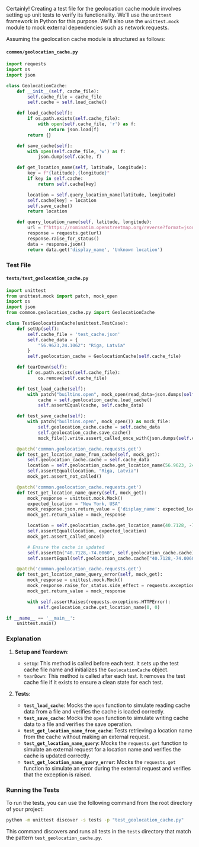 Certainly! Creating a test file for the geolocation cache module involves setting up unit tests to verify its functionality. We'll use the `unittest` framework in Python for this purpose. We'll also use the `unittest.mock` module to mock external dependencies such as network requests.

Assuming the geolocation cache module is structured as follows:

#### `common/geolocation_cache.py`

```python
import requests
import os
import json

class GeolocationCache:
    def __init__(self, cache_file):
        self.cache_file = cache_file
        self.cache = self.load_cache()

    def load_cache(self):
        if os.path.exists(self.cache_file):
            with open(self.cache_file, 'r') as f:
                return json.load(f)
        return {}

    def save_cache(self):
        with open(self.cache_file, 'w') as f:
            json.dump(self.cache, f)

    def get_location_name(self, latitude, longitude):
        key = f"{latitude},{longitude}"
        if key in self.cache:
            return self.cache[key]

        location = self.query_location_name(latitude, longitude)
        self.cache[key] = location
        self.save_cache()
        return location

    def query_location_name(self, latitude, longitude):
        url = f"https://nominatim.openstreetmap.org/reverse?format=json&lat={latitude}&lon={longitude}&zoom=10"
        response = requests.get(url)
        response.raise_for_status()
        data = response.json()
        return data.get('display_name', 'Unknown location')
```

### Test File

#### `tests/test_geolocation_cache.py`

```python
import unittest
from unittest.mock import patch, mock_open
import os
import json
from common.geolocation_cache.py import GeolocationCache

class TestGeolocationCache(unittest.TestCase):
    def setUp(self):
        self.cache_file = 'test_cache.json'
        self.cache_data = {
            "56.9623,24.1062": "Riga, Latvia"
        }
        self.geolocation_cache = GeolocationCache(self.cache_file)

    def tearDown(self):
        if os.path.exists(self.cache_file):
            os.remove(self.cache_file)

    def test_load_cache(self):
        with patch("builtins.open", mock_open(read_data=json.dumps(self.cache_data))):
            cache = self.geolocation_cache.load_cache()
            self.assertEqual(cache, self.cache_data)

    def test_save_cache(self):
        with patch("builtins.open", mock_open()) as mock_file:
            self.geolocation_cache.cache = self.cache_data
            self.geolocation_cache.save_cache()
            mock_file().write.assert_called_once_with(json.dumps(self.cache_data))

    @patch('common.geolocation_cache.requests.get')
    def test_get_location_name_from_cache(self, mock_get):
        self.geolocation_cache.cache = self.cache_data
        location = self.geolocation_cache.get_location_name(56.9623, 24.1062)
        self.assertEqual(location, "Riga, Latvia")
        mock_get.assert_not_called()

    @patch('common.geolocation_cache.requests.get')
    def test_get_location_name_query(self, mock_get):
        mock_response = unittest.mock.Mock()
        expected_location = "New York, USA"
        mock_response.json.return_value = {'display_name': expected_location}
        mock_get.return_value = mock_response

        location = self.geolocation_cache.get_location_name(40.7128, -74.0060)
        self.assertEqual(location, expected_location)
        mock_get.assert_called_once()

        # Ensure the cache is updated
        self.assertIn("40.7128,-74.0060", self.geolocation_cache.cache)
        self.assertEqual(self.geolocation_cache.cache["40.7128,-74.0060"], expected_location)

    @patch('common.geolocation_cache.requests.get')
    def test_get_location_name_query_error(self, mock_get):
        mock_response = unittest.mock.Mock()
        mock_response.raise_for_status.side_effect = requests.exceptions.HTTPError
        mock_get.return_value = mock_response

        with self.assertRaises(requests.exceptions.HTTPError):
            self.geolocation_cache.get_location_name(0, 0)

if __name__ == '__main__':
    unittest.main()
```

### Explanation

1. **Setup and Teardown**:
    - `setUp`: This method is called before each test. It sets up the test cache file name and initializes the `GeolocationCache` object.
    - `tearDown`: This method is called after each test. It removes the test cache file if it exists to ensure a clean state for each test.

2. **Tests**:
    - **`test_load_cache`**: Mocks the `open` function to simulate reading cache data from a file and verifies the cache is loaded correctly.
    - **`test_save_cache`**: Mocks the `open` function to simulate writing cache data to a file and verifies the save operation.
    - **`test_get_location_name_from_cache`**: Tests retrieving a location name from the cache without making an external request.
    - **`test_get_location_name_query`**: Mocks the `requests.get` function to simulate an external request for a location name and verifies the cache is updated correctly.
    - **`test_get_location_name_query_error`**: Mocks the `requests.get` function to simulate an error during the external request and verifies that the exception is raised.

### Running the Tests

To run the tests, you can use the following command from the root directory of your project:

```sh
python -m unittest discover -s tests -p "test_geolocation_cache.py"
```

This command discovers and runs all tests in the `tests` directory that match the pattern `test_geolocation_cache.py`.